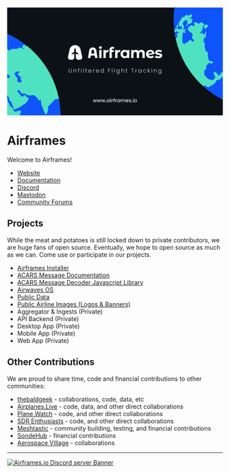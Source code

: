 ![banner](/profile/Airframes-banner-2-for-Github.png)

# Airframes

Welcome to Airframes!

- [Website](https://airframes.io)
- [Documentation](https://docs.airframes.io)
- [Discord](https://discord.gg/airframes)
- <a rel="me" href="https://airwaves.social/@airframes">Mastodon</a>
- [Community Forums](https://community.airframes.io)

## Projects

While the meat and potatoes is still locked down to private contributors, we are huge fans of open source. Eventually, we hope to open source as much as we can. Come use or participate in our projects.

* [Airframes Installer](https://github.com/airframesio/installer)
* [ACARS Message Documentation](https://github.com/airframesio/acars-message-documentation)
* [ACARS Message Decoder Javascript Library](https://github.com/airframesio/acars-decoder-typescript)
* [Airwaves OS](https://airwavesos.com)
* [Public Data](https://github.com/airframesio/data)
* [Public Airline Images (Logos & Banners)](https://github.com/airframesio/airline-images)
* Aggregator & Ingests (Private)
* API Backend (Private)
* Desktop App (Private)
* Mobile App (Private)
* Web App (Private)

## Other Contributions

We are proud to share time, code and financial contributions to other communities:

* [thebaldgeek](https://tbg.airframes.io) - collaborations, code, data, etc
* [Airplanes.Live](https://airplanes.live) - code, data, and other direct collaborations
* [Plane.Watch](https://plane.watch) - code, and other direct collaborations
* [SDR Enthusiasts](https://sdr-e.com) - code, and other direct collaborations
* [Meshtastic](https://opencollective.com/meshtastic) - community building, testing, and financial contributions
* [SondeHub](https://sondehub.org) - financial contributions
* [Aerospace Village](https://aerospacevillage.org) - collaborations

---

[![Airframes.io Discord server Banner](https://discordapp.com/api/guilds/1067697487927853077/widget.png?style=banner1)](https://discord.gg/airframes)

